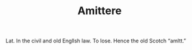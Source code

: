 ---
title: Amittere
permalink: "/definitions/amittere.html"
body: Lat. In the civil and old Engllsh law. To lose. Hence the old Scotch “amltt.”
published_at: '2018-07-07'
layout: post
---